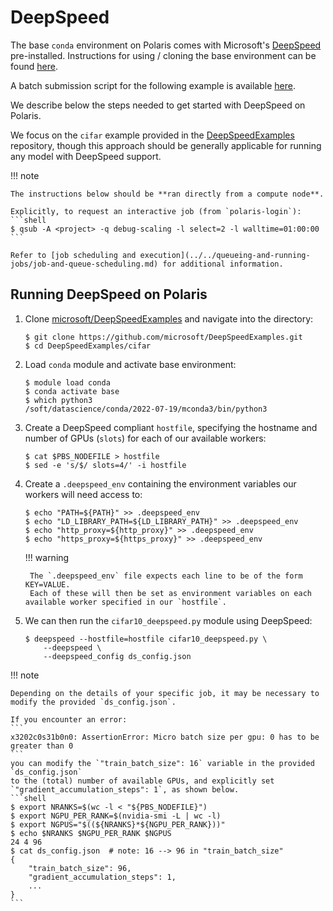 # DeepSpeed
The base `conda` environment on Polaris comes with Microsoft's [DeepSpeed](https://github.com/microsoft/DeepSpeed) pre-installed. Instructions for using / cloning the base environment can be found [here](../python.md).

A batch submission script for the following example is available [here](https://github.com/argonne-lcf/GettingStarted/tree/master/DataScience/DeepSpeed).

We describe below the steps needed to get started with DeepSpeed on Polaris.

We focus on the `cifar` example provided in the [DeepSpeedExamples](https://github.com/microsoft/DeepSpeedExamples) repository, though this approach should be generally applicable for running any model with DeepSpeed support.


!!! note

    The instructions below should be **ran directly from a compute node**.

    Explicitly, to request an interactive job (from `polaris-login`):
    ```shell
    $ qsub -A <project> -q debug-scaling -l select=2 -l walltime=01:00:00
    ```

    Refer to [job scheduling and execution](../../queueing-and-running-jobs/job-and-queue-scheduling.md) for additional information.


## Running DeepSpeed on Polaris

1. Clone [microsoft/DeepSpeedExamples](https://github.com/microsoft/DeepSpeedExamples) and navigate into the directory:
    ```shell
    $ git clone https://github.com/microsoft/DeepSpeedExamples.git
    $ cd DeepSpeedExamples/cifar
    ```

2. Load `conda` module and activate base environment:
    ```shell
    $ module load conda
    $ conda activate base
    $ which python3
    /soft/datascience/conda/2022-07-19/mconda3/bin/python3
    ```

3. Create a DeepSpeed compliant `hostfile`, specifying the hostname and number of GPUs (`slots`) for each of our available workers:
    ```shell
    $ cat $PBS_NODEFILE > hostfile
    $ sed -e 's/$/ slots=4/' -i hostfile
    ```

4. Create a `.deepspeed_env` containing the environment variables our workers will need access to:
    ```shell
    $ echo "PATH=${PATH}" >> .deepspeed_env
    $ echo "LD_LIBRARY_PATH=${LD_LIBRARY_PATH}" >> .deepspeed_env
    $ echo "http_proxy=${http_proxy}" >> .deepspeed_env
    $ echo "https_proxy=${https_proxy}" >> .deepspeed_env
    ```

    !!! warning

        The `.deepspeed_env` file expects each line to be of the form KEY=VALUE.
        Each of these will then be set as environment variables on each available worker specified in our `hostfile`.

5. We can then run the `cifar10_deepspeed.py` module using DeepSpeed:
    ```shell
    $ deepspeed --hostfile=hostfile cifar10_deepspeed.py \
        --deepspeed \
        --deepspeed_config ds_config.json
    ```

!!! note

    Depending on the details of your specific job, it may be necessary to modify the provided `ds_config.json`.

    If you encounter an error:
    ```
    x3202c0s31b0n0: AssertionError: Micro batch size per gpu: 0 has to be greater than 0
    ```
    you can modify the `"train_batch_size": 16` variable in the provided `ds_config.json`
    to the (total) number of available GPUs, and explicitly set `"gradient_accumulation_steps": 1`, as shown below.
    ```shell
    $ export NRANKS=$(wc -l < "${PBS_NODEFILE}")
    $ export NGPU_PER_RANK=$(nvidia-smi -L | wc -l)
    $ export NGPUS="$((${NRANKS}*${NGPU_PER_RANK}))"
    $ echo $NRANKS $NGPU_PER_RANK $NGPUS
    24 4 96
    $ cat ds_config.json  # note: 16 --> 96 in "train_batch_size"
    {
        "train_batch_size": 96,
        "gradient_accumulation_steps": 1,
        ...
    }
    ```
